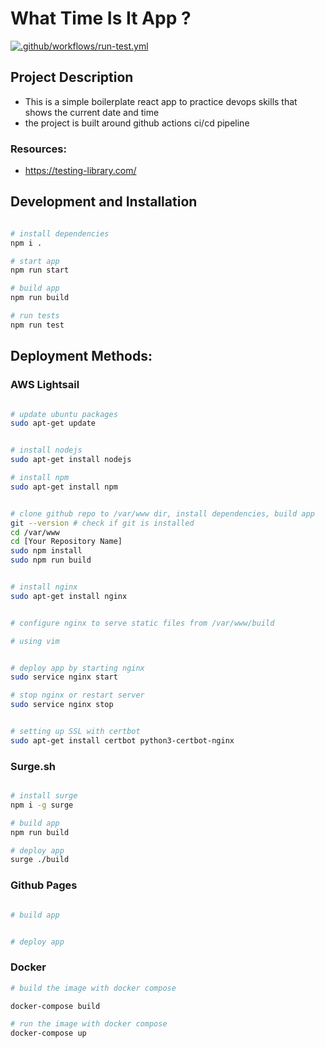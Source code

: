 # What Time Is It App ?

[![.github/workflows/run-test.yml](https://github.com/mmaquer2/what-time-is-it-app/actions/workflows/run-test.yml/badge.svg)](https://github.com/mmaquer2/what-time-is-it-app/actions/workflows/run-test.yml)


## Project Description
- This is a simple boilerplate react app to practice devops skills that shows the current date and time
- the project is built around github actions ci/cd pipeline

### Resources:
- https://testing-library.com/


## Development and Installation

```bash

# install dependencies
npm i .

# start app
npm run start

# build app
npm run build

# run tests
npm run test

```

## Deployment Methods:


### AWS Lightsail

```bash

# update ubuntu packages
sudo apt-get update


# install nodejs
sudo apt-get install nodejs

# install npm
sudo apt-get install npm


# clone github repo to /var/www dir, install dependencies, build app
git --version # check if git is installed
cd /var/www
cd [Your Repository Name]
sudo npm install
sudo npm run build


# install nginx
sudo apt-get install nginx


# configure nginx to serve static files from /var/www/build

# using vim


# deploy app by starting nginx
sudo service nginx start

# stop nginx or restart server
sudo service nginx stop


# setting up SSL with certbot
sudo apt-get install certbot python3-certbot-nginx

```

### Surge.sh 

```bash

# install surge
npm i -g surge

# build app
npm run build

# deploy app
surge ./build

```

### Github Pages

```bash

# build app


# deploy app

```

### Docker

```bash
# build the image with docker compose

docker-compose build

# run the image with docker compose
docker-compose up

```
